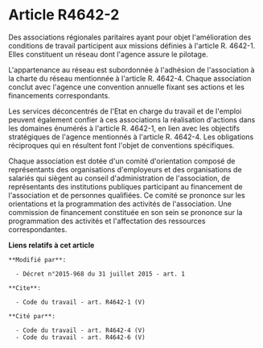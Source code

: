 # Article R4642-2

Des associations régionales paritaires ayant pour objet l'amélioration des conditions de travail participent aux missions
définies à l'article R. 4642-1. Elles constituent un réseau dont l'agence assure le pilotage. 

L'appartenance au réseau est subordonnée à l'adhésion de l'association à la charte du réseau mentionnée à l'article R.
4642-4. Chaque association conclut avec l'agence une convention annuelle fixant ses actions et les financements
correspondants. 

Les services déconcentrés de l'Etat en charge du travail et de l'emploi peuvent également confier à ces associations la
réalisation d'actions dans les domaines énumérés à l'article R. 4642-1, en lien avec les objectifs stratégiques de l'agence
mentionnés à l'article R. 4642-4. Les obligations réciproques qui en résultent font l'objet de conventions spécifiques. 

Chaque association est dotée d'un comité d'orientation composé de représentants des organisations d'employeurs et des
organisations de salariés qui siègent au conseil d'administration de l'association, de représentants des institutions
publiques participant au financement de l'association et de personnes qualifiées. Ce comité se prononce sur les orientations
et la programmation des activités de l'association. Une commission de financement constituée en son sein se prononce sur la
programmation des activités et l'affectation des ressources correspondantes.

**Liens relatifs à cet article**

	**Modifié par**:

	  - Décret n°2015-968 du 31 juillet 2015 - art. 1

	**Cite**:

	  - Code du travail - art. R4642-1 (V)

	**Cité par**:

	  - Code du travail - art. R4642-4 (V)
	  - Code du travail - art. R4642-6 (V)
